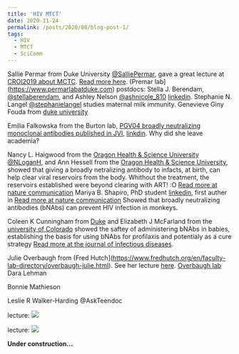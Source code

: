 ```yaml
---
title: 'HIV MTCT'
date: 2020-11-24
permalink: /posts/2020/08/blog-post-1/
tags:
  - HIV
  - MTCT
  - SciComm
---
```


Sallie Permar from Duke University [@SalliePermar](https://twitter.com/SalliePermar?ref_src=twsrc%5Egoogle%7Ctwcamp%5Eserp%7Ctwgr%5Eauthor), gave a great lecture at [CROI2019 about MCTC](http://www.croiwebcasts.org/console/player/41158?mediaType=audio&). [Read more here](https://link.springer.com/article/10.1007/s11904-020-00495-1).
(Premar lab](https://www.permarlabatduke.com) postdocs: Stella J. Berendam, [@stellaberendam](https://twitter.com/stellaberendam?lang=en), and Ashley Nelson [@ashnicole_810](https://twitter.com/ashnicole_810) [linkedin](https://www.linkedin.com/in/ashley-nelson-a00b53a0/).
Stephanie N. Langel [@stephanielangel](https://twitter.com/stephanielangel) studies maternal milk immunity. 
Genevieve Giny Fouda from [duke university](https://pediatrics.duke.edu/faculty/genevieve-giny-fouda-md-phd)

Emilia Falkowska from the Burton lab, [PGV04 broadly neutralizing monoclonal antibodies published in JVI](https://www.ncbi.nlm.nih.gov/pmc/articles/PMC3318667/), [linkdin](https://www.linkedin.com/in/efalkowska/). Why did she leave academia? 

Nancy L. Haigwood from the [Oragon Health & Science University](https://www.ohsu.edu/people/nancy-l-haigwood-phd) [@NLoganH](https://twitter.com/nloganh), and Ann Hessell from the [Oragon Health & Science University](https://www.ohsu.edu/people/ann-jones-hessell-phd), showed that giving a broadly netralizing antibody to infacts, at birth, can help clear viral reservoirs from the body. Whithout the treatment, the reservoirs established were beyond clearing with ART! :O [Read more at nature communication](https://www.nature.com/articles/s41467-019-13972-y)
Mariya B. Shapiro, PhD student [linkedin](https://www.linkedin.com/in/mariya-shapiro/), first auther in [Read more at nature communication](https://www.nature.com/articles/s41467-019-13972-y)
Showed that broadly neutralizing antibodies (bNAbs) can prevent HIV infection in monkeys. 

Coleen K Cunningham from [Duke](https://pediatrics.duke.edu/faculty/coleen-kathryn-cunningham-md) and Elizabeth J McFarland from the [university of Colorado](https://www.cudoctors.com/Find_A_Doctor/Profile/10199) 
showed the saftey of administering bNAbs in babies, establishing the basis for using bNAbs for profilaxis and potentialy as a cure strategy [Read more at the journal of infectious diseases](https://academic.oup.com/jid/article/222/4/628/5611832).

Julie Overbaugh from (Fred Hutch](https://www.fredhutch.org/en/faculty-lab-directory/overbaugh-julie.html). See her lecture [here](http://www.croiwebcasts.org/console/player/37038?mediaType=slideVideo&&crd_fl=0&ssmsrq=1520273130105&ctms=5000&csmsrq=5001).
[Overbaugh lab](https://research.fhcrc.org/overbaugh/en/research-overview.html)
Dara Lehman

Bonnie Mathieson

Leslie R Walker-Harding @AskTeendoc


lecture:
![](/images/file-name.png)

lecture:
![](/images/file-name.png)

**Under construction...**
